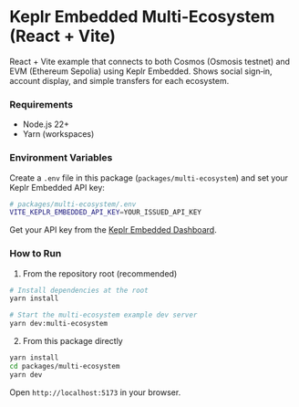 # Keplr Embedded Multi‑Ecosystem (React + Vite)

React + Vite example that connects to both Cosmos (Osmosis testnet) and EVM (Ethereum Sepolia) using Keplr Embedded. Shows social sign‑in, account display, and simple transfers for each ecosystem.

### Requirements

- Node.js 22+
- Yarn (workspaces)

### Environment Variables

Create a `.env` file in this package (`packages/multi-ecosystem`) and set your Keplr Embedded API key:

```bash
# packages/multi-ecosystem/.env
VITE_KEPLR_EMBEDDED_API_KEY=YOUR_ISSUED_API_KEY
```

Get your API key from the [Keplr Embedded Dashboard](https://dapp.embed.keplr.app).

### How to Run

1. From the repository root (recommended)

```bash
# Install dependencies at the root
yarn install

# Start the multi-ecosystem example dev server
yarn dev:multi-ecosystem
```

2. From this package directly

```bash
yarn install
cd packages/multi-ecosystem
yarn dev
```

Open `http://localhost:5173` in your browser.
